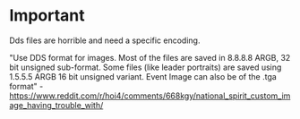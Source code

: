 # Important

Dds files are horrible and need a specific encoding.

"Use DDS format for images. Most of the files are saved in 8.8.8.8 ARGB, 32 bit unsigned sub-format. Some files (like leader portraits) are saved using 1.5.5.5 ARGB 16 bit unsigned variant. Event Image can also be of the .tga format" - https://www.reddit.com/r/hoi4/comments/668kgy/national_spirit_custom_image_having_trouble_with/
